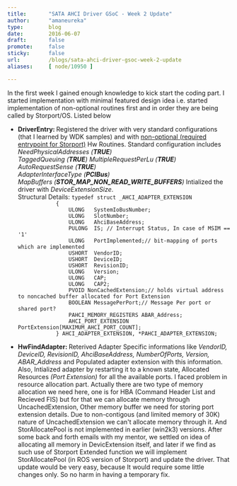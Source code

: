 ```yaml
---
title:       "SATA AHCI Driver GSoC - Week 2 Update"
author:      "amaneureka"
type:        blog
date:        2016-06-07
draft:       false
promote:     false
sticky:      false
url:         /blogs/sata-ahci-driver-gsoc-week-2-update
aliases:     [ node/10950 ]

---
```


In the first week I gained enough knowledge to kick start the coding part. I started implementation with minimal featured design idea i.e. started implementation of non-optional routines first and in order they are being called by Storport/OS. Listed below
<ul>
	<li>
		<strong>DriverEntry: </strong>
		Registered the driver with very standard configurations (that I learned by WDK samples) and with <a href="https://msdn.microsoft.com/en-in/library/windows/hardware/ff557459(v=vs.85).aspx">non-optional (required entrypoint for Storport)</a> Hw Routines. Standard configuration includes
			<em>NeedPhysicalAddresses (<strong>TRUE</strong>)</em><br>
			<em>TaggedQueuing (<strong>TRUE</strong>)</em>
			<em>MultipleRequestPerLu (<strong>TRUE</strong>)</em><br>
			<em>AutoRequestSense (<strong>TRUE</strong>)</em><br>
			<em>AdapterInterfaceType (<strong>PCIBus</strong>)</em><br>
			<em>MapBuffers (<strong>STOR_MAP_NON_READ_WRITE_BUFFERS</strong>)</em>
		Intialized the driver with <em>DeviceExtensionSize</em>.<br>
		Structural Details:
		<code>typedef struct _AHCI_ADAPTER_EXTENSION
			{
    			ULONG   SystemIoBusNumber;
    			ULONG   SlotNumber;
    			ULONG   AhciBaseAddress;
    			PULONG  IS; // Interrupt Status, In case of MSIM == '1'
    			ULONG   PortImplemented;// bit-mapping of ports which are implemented
    			USHORT  VendorID;
    			USHORT  DeviceID;
    			USHORT  RevisionID;
    			ULONG   Version;
    			ULONG   CAP;
    			ULONG   CAP2;
    			PVOID NonCachedExtension;// holds virtual address to noncached buffer allocated for Port Extension
    			BOOLEAN MessagePerPort;// Message Per port or shared port?
    			PAHCI_MEMORY_REGISTERS ABAR_Address;
    			AHCI_PORT_EXTENSION PortExtension[MAXIMUM_AHCI_PORT_COUNT];
			} AHCI_ADAPTER_EXTENSION, *PAHCI_ADAPTER_EXTENSION;
		</code>
	</li>
<li>
	<strong>HwFindAdapter: </strong>
	Reterived Adapter Specific informations like <em>VendorID, DeviceID, RevisionID, AhciBaseAddress, NumberOfPorts, Version, ABAR_Address</em> and Populated adapter extension with this information. Also, Intialized adapter by restarting it to a known state, Allocated Resources <em>(Port Extension)</em> for all the available ports. I faced problem in resource allocation part. Actually there are two type of memory allocation we need here, one is for HBA (Command Header List and Recieved FIS) but for that we can allocate memory through UncachedExtension, Other memory buffer we need for storing port extension details. Due to non-contigous (and limited memory of 30K) nature of UncachedExtension we can't allocate memory through it. And StorAllocatePool is not implemented in earlier (win2k3) versions. After some back and forth emails with my mentor, we settled on idea of allocating all memory in DevicExtension itself, and later if we find as such use of Storport Extended function we will implement StorAllocatePool (in ROS version of Storport) and update the driver. That update would be very easy, because It would require some little changes only. So no harm in having a temporary fix.
</li>
</ul>


